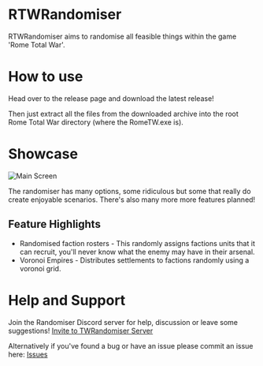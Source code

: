 # RTWRandomiser
RTWRandomiser aims to randomise all feasible things within the game 'Rome Total War'.

# How to use
Head over to the release page and download the latest release! 

Then just extract all the files from the downloaded archive into the root Rome Total War directory (where the RomeTW.exe is). 

# Showcase
![Main Screen](https://media.discordapp.net/attachments/235949173583642635/723587022903836732/unknown.png)

The randomiser has many options, some ridiculous but some that really do create enjoyable scenarios. There's also many more more features planned!
 
## Feature Highlights
* Randomised faction rosters - This randomly assigns factions units that it can recruit, you'll never know what the enemy may have in their arsenal.
* Voronoi Empires - Distributes settlements to factions randomly using a voronoi grid. 

# Help and Support
Join the Randomiser Discord server for help, discussion or leave some suggestions!
[Invite to TWRandomiser Server](https://discord.gg/H4k23fgTbB)

Alternatively if you've found a bug or have an issue please commit an issue here: [Issues](https://github.com/sargeantPig/RTWRandomiser/issues)
